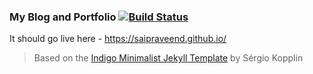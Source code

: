 ### My Blog and Portfolio [![Build Status](https://travis-ci.com/travis-ci/travis-web.svg?branch=master)](https://travis-ci.com/travis-ci/travis-web)

It should go live here - https://saipraveend.github.io/
 
  
> Based on the [Indigo Minimalist Jekyll Template](https://github.com/sergiokopplin/indigo) by Sérgio Kopplin
